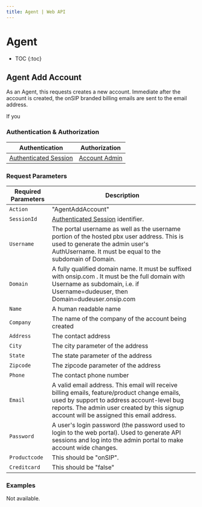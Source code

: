 ```yaml
---
title: Agent | Web API
---
```


# Agent

* TOC
{:toc}

## Agent Add Account

As an Agent, this requests creates a new account.  Immediate after the account is created, the onSIP branded billing emails are sent to the email address.  

If you 

### Authentication & Authorization

Authentication | Authorization
-|-
[Authenticated Session](../Authentication/#session-create) | [Account Admin](../#roles)

### Request Parameters

Required Parameters | Description
-|-
`Action` | "AgentAddAccount"
`SessionId` | [Authenticated Session](../Authentication/#session-create) identifier.
`Username` | The portal username as well as the username portion of the hosted pbx user address.  This is used to generate the admin user's AuthUsername.  It must be equal to the subdomain of Domain.
`Domain` | A fully qualified domain name.  It must be suffixed with onsip.com . It must be the full domain with Username as subdomain, i.e. if Username=dudeuser, then Domain=dudeuser.onsip.com
`Name` | A human readable name
`Company` | The name of the company of the account being created
`Address` | The contact address
`City` | The city parameter of the address
`State` | The state parameter of the address
`Zipcode` | The zipcode parameter of the address
`Phone` | The contact phone number
`Email` | A valid email address.  This email will receive billing emails, feature/product change emails, used by support to address account-level bug reports.  The admin user created by this signup account will be assigned this email address.  
`Password` | A user's login password (the password used to login to the web portal).  Used to generate API sessions and log into the admin portal to make account wide changes.
`Productcode` | This should be "onSIP".
`Creditcard` | This should be "false"


### Examples

Not available.
